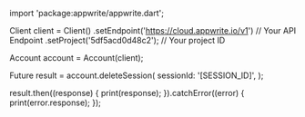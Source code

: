 import 'package:appwrite/appwrite.dart';

Client client = Client()
  .setEndpoint('https://cloud.appwrite.io/v1') // Your API Endpoint
  .setProject('5df5acd0d48c2'); // Your project ID

Account account = Account(client);

Future result = account.deleteSession(
  sessionId: '[SESSION_ID]',
);

result.then((response) {
  print(response);
}).catchError((error) {
  print(error.response);
});

